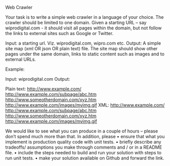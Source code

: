 Web Crawler

Your task is to write a simple web crawler in a language of your choice.
The crawler should be limited to one domain. Given a starting URL – say wiprodigital.com - it should visit all pages within the domain, but not follow the links to external sites such as Google or Twitter.

Input: a starting url. Viz. wiprodigital.com, wipro.com etc. 
Output: A simple site map (xml OR json OR plain text) file. The site map should show other pages under the same domain, links to static content such as images and to external URLs.

Example: 

Input: wiprodigital.com
Output: 

Plain text:
		http://www.example.com/
http://www.example.com/subpage/abc.htm 
http://www.someotherdomain.com/xyz.htm http://www.example.com/images/myimg.gif
	XML:
       <?xml version="1.0" encoding="UTF-8"?>
        <sitemap>
            <url>
                <loc>http://www.example.com/</loc>
            </url>
            <url>
                <loc>http://www.example.com/subpage/abc.htm</loc>
            </url>
<url>
                <loc>http://www.someotherdomain.com/xyz.htm</loc>
            </url>
	   <image>
		<loc>http://www.example.com/images/myimg.gif</loc>
	   </image>
        </sitemap>

We would like to see what you can produce in a couple of hours – please don’t spend much more than that. In addition, please
•	ensure that what you implement is production quality code with unit tests.
•	briefly describe any tradeoffs/ assumptions you make through comments and / or in a README file. 
•	include the steps needed to build and run your solution with steps to run unit tests.
•	make your solution available on Github and forward the link.